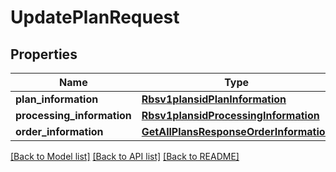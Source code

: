 # UpdatePlanRequest

## Properties
Name | Type | Description | Notes
------------ | ------------- | ------------- | -------------
**plan_information** | [**Rbsv1plansidPlanInformation**](Rbsv1plansidPlanInformation.md) |  | [optional] 
**processing_information** | [**Rbsv1plansidProcessingInformation**](Rbsv1plansidProcessingInformation.md) |  | [optional] 
**order_information** | [**GetAllPlansResponseOrderInformation**](GetAllPlansResponseOrderInformation.md) |  | [optional] 

[[Back to Model list]](../README.md#documentation-for-models) [[Back to API list]](../README.md#documentation-for-api-endpoints) [[Back to README]](../README.md)



